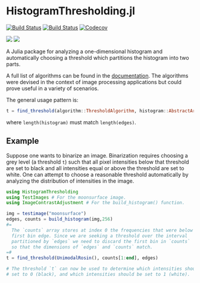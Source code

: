 # HistogramThresholding.jl

[![Build Status](https://travis-ci.com/zygmuntszpak/HistogramThresholding.jl.svg?branch=master)](https://travis-ci.com/zygmuntszpak/HistogramThresholding.jl)
[![Build Status](https://ci.appveyor.com/api/projects/status/github/zygmuntszpak/HistogramThresholding.jl?svg=true)](https://ci.appveyor.com/project/zygmuntszpak/HistogramThresholding-jl)
[![Codecov](https://codecov.io/gh/zygmuntszpak/HistogramThresholding.jl/branch/master/graph/badge.svg)](https://codecov.io/gh/zygmuntszpak/HistogramThresholding.jl)

[![](https://img.shields.io/badge/docs-stable-blue.svg)](https://zygmuntszpak.github.io/HistogramThresholding.jl/stable)
[![](https://img.shields.io/badge/docs-dev-blue.svg)](https://zygmuntszpak.github.io/HistogramThresholding.jl/dev)

A Julia package for analyzing a one-dimensional histogram and automatically choosing a threshold which partitions the histogram into two parts.  

A full list of algorithms can be found in the [documentation](https://zygmuntszpak.github.io/HistogramThresholding.jl/stable). The algorithms were devised in the context of image processing applications but could prove useful in a variety of scenarios. 

The general usage pattern is:
```julia
t = find_threshold(algorithm::ThresholdAlgorithm, histogram::AbstractArray, edges::AbstractRange)
```
where `length(histogram)` must match `length(edges)`. 

## Example
Suppose one wants to binarize an image. Binarization requires choosing a grey level (a threshold `t`) such that all pixel intensities below that threshold are set to black and all intensities equal or above the threshold are set to white. One can attempt to choose a reasonable threshold automatically by analyzing the distribution of intensities in the image. 

```julia
using HistogramThresholding
using TestImages # For the moonsurface image.  
using ImageContrastAdjustment # For the build_histogram() function.

img = testimage("moonsurface")
edges, counts = build_histogram(img,256)
#=
  The `counts` array stores at index 0 the frequencies that were below the
  first bin edge. Since we are seeking a threshold over the interval
  partitioned by `edges` we need to discard the first bin in `counts`
  so that the dimensions of `edges` and `counts` match.
=#
t = find_threshold(UnimodalRosin(), counts[1:end], edges)

# The threshold `t` can now be used to determine which intensities should be
# set to 0 (black), and which intensities should be set to 1 (white). 
```
